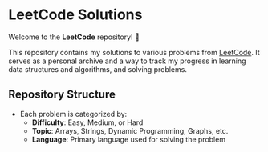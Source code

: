 # LeetCode Solutions

Welcome to the **LeetCode** repository! 🚀

This repository contains my solutions to various problems from [LeetCode](https://leetcode.com/). It serves as a personal archive and a way to track my progress in learning data structures and algorithms, and solving problems.

## Repository Structure

- Each problem is categorized by:
  - **Difficulty**: Easy, Medium, or Hard
  - **Topic**: Arrays, Strings, Dynamic Programming, Graphs, etc.
  - **Language**: Primary language used for solving the problem 


